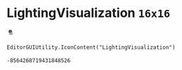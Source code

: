 # LightingVisualization `16x16`
<img src="/img/LightingVisualization.png" width=16 height=16>

``` CSharp
EditorGUIUtility.IconContent("LightingVisualization")
```
```
-8564268719431848526
```
